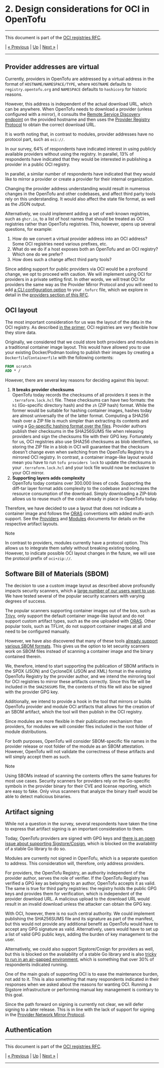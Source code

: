 # 2. Design considerations for OCI in OpenTofu

---

This document is part of the [OCI registries RFC](../20241206-oci-registries.md).

| [« Previous](2-survey-results.md) | [Up](../20241206-oci-registries.md) | [Next »](4-registry-changes.md) |

---

## Provider addresses are virtual

Currently, providers in OpenTofu are addressed by a virtual address in the format of `HOSTNAME/NAMESPACE/TYPE`, where `HOSTNAME` defaults to `registry.opentofu.org` and `NAMESPACE` defaults to `hashicorp` for historic reasons.

However, this address is independent of the actual download URL, which can be anywhere. When OpenTofu needs to download a provider (unless configured with a mirror), it consults the [Remote Service Discovery endpoint](https://opentofu.org/docs/internals/remote-service-discovery/) on the provided hostname and then uses the [Provider Registry Protocol](https://opentofu.org/docs/internals/provider-registry-protocol/) to obtain the correct download URL.

It is worth noting that, in contrast to modules, provider addresses have no protocol part, such as `oci://`.

In our survey, 64% of respondents have indicated interest in using publicly available providers without using the registry. In parallel, 13% of respondents have indicated that they would be interested in publishing a provider in a public OCI registry.

In parallel, a similar number of respondents have indicated that they would like to mirror a provider or create a provider for their internal organization.

Changing the provider address understanding would result in numerous changes in the OpenTofu and other codebases, and affect third party tools rely on this understanding. It would also affect the state file format, as well as the JSON output.

Alternatively, we could implement adding a set of well-known registries, such as `ghcr.io`, to a list of host names that should be treated as OCI registries rather than OpenTofu registries. This, however, opens up several questions, for example:

1. How do we convert a virtual provider address into an OCI address? Some OCI registries need various prefixes, etc.
2. What do we do if a host exposes both an OpenTofu and an OCI registry? Which one do we prefer?
3. How does such a change affect third party tools?

Since adding support for public providers via OCI would be a profound change, we opt to proceed with caution. We will implement using OCI for providers in a private setting first. In other words, we will treat OCI for providers the same way as the Provider Mirror Protocol and you will need to add [a CLI configuration option](https://opentofu.org/docs/cli/config/config-file/#provider-installation) to your `.tofurc` file, which we explore in detail in the [providers section of this RFC](providers.md).

## OCI layout

The most important consideration for us was the layout of the data in the OCI registry. As described [in the primer](1-oci-primer.md), OCI registries are very flexible how they store data.

Originally, we considered that we could store both providers and modules in a traditional container image layout. This would have allowed you to use your existing Docker/Podman tooling to publish their images by creating a `Dockerfile`/`Containerfile` with the following contents:

```Dockerfile
FROM scratch
ADD * /
```

However, there are several key reasons for deciding against this layout:

1. **It breaks provider checksums**<br />OpenTofu today records the checksums of all providers it sees in the `.terraform.lock.hcl` file. These checksums can have two formats: the `h1` (Go-specific directory hash) and the `zh` (ZIP hash) format. While the former would be suitable for hashing container images, hashes today are almost universally the of the latter format. Computing a SHA256 hash over a ZIP file is much simpler than extracting its contents and using a [Go-specific hashing format over the files](https://pkg.go.dev/golang.org/x/mod/sumdb/dirhash). Provider authors publish their checksums in the SHA256SUMS file when releasing providers and sign the checksums file with their GPG key. Fortunately for us, OCI registries also use SHA256 checksums as blob identifiers, so storing the ZIP file in a blob in OCI will guarantee that the checksum doesn't change even when switching from the OpenTofu Registry to a mirrored OCI registry. In contrast, a container image-like layout would mean you have to run `tofu providers lock` to update the checksums in your `.terraform.lock.hcl` and your lock file would now be exclusive to your OCI mirror.
2. **Supporting layers adds complexity**<br />OpenTofu today contains over 300.000 lines of code. Supporting the diff-tar layer format adds complexity to the codebase and increases the resource consumption of the download. Simply downloading a ZIP-blob allows us to reuse much of the code already in place in OpenTofu today.

Therefore, we have decided to use a layout that does not indicate a container image and follows the [ORAS](https://oras.land) conventions with added multi-arch support. See the [Providers](5-providers.md) and [Modules](6-modules.md) documents for details on the respective artifact layouts.

> [!NOTE]
> In contrast to providers, modules currently have a protocol option. This allows us to integrate them safely without breaking existing tooling. However, to indicate possible OCI layout changes in the future, we will use the protocol prefix of `oci+zip://`.

## Software Bill of Materials (SBOM)

The decision to use a custom image layout as described above profoundly impacts security scanners, which a [large number of our users want to use](2-survey-results.md). We have tested several of the popular security scanners with varying degrees of success.

The popular scanners supporting container images out of the box, such as [Trivy](https://trivy.dev/), only support the default container image-like layout and do not support custom artifact types, such as the one uploaded with [ORAS](https://oras.land/). Other popular tools, such as TFLint, do not support container images at all and need to be configured manually.

However, we have also discovered that many of these tools [already support various SBOM formats](https://trivy.dev/latest/docs/target/sbom/). This gives us the option to let security scanners work on SBOM files instead of scanning a container image and the binary contained therein.

We, therefore, intend to start supporting the publication of SBOM artifacts in the SPDX (JSON) and CycloneDX (JSON and XML) format in the existing OpenTofu Registry by the provider author, and we intend the mirroring tool for OCI registries to mirror these artifacts correctly. Since this file will be included in the `SHA256SUMS` file, the contents of this file will also be signed with the provider GPG key.

Additionally, we intend to provide a hook in the tool that mirrors or builds OpenTofu provider and module OCI artifacts that allows for the creation of an SBOM artifact, which the tool will then publish in the OCI registry.

Since modules are more flexible in their publication mechanism than providers, for modules we will consider files included in the root folder of module distributions.

For both purposes, OpenTofu will consider SBOM-specific file names in the provider release or root folder of the module as an SBOM attestation. However, OpenTofu will not validate the correctness of these artifacts and will simply accept them as such.

> [!NOTE]
> Using SBOMs instead of scanning the contents offers the same features for most use cases. Security scanners for providers rely on the Go-specific symbols in the provider binary for their CVE and license reporting, which are easy to fake. Only virus scanners that analyze the binary itself would be able to detect malicious binaries.

## Artifact signing

While not a question in the survey, several respondents have taken the time to express that artifact signing is an important consideration to them.

Today, OpenTofu providers are signed with GPG keys and [there is an open issue about supporting Sigstore/Cosign](https://github.com/opentofu/opentofu/issues/307), which is blocked on the availability of a stable Go library to do so.

Modules are currently not signed in OpenTofu, which is a separate question to address. This consideration will, therefore, only address providers.

For providers, the OpenTofu Registry, an authority independent of the provider author, serves the role of verifier. If the OpenTofu Registry has verified a GPG key as belonging to an author, OpenTofu accepts it as valid. The same is true for third party registries: the registry holds the public GPG keys and provides them for verification, which is independent of the provider download URL. A malicious upload to the download URL would result in an invalid download unless the attacker can obtain the GPG key.

With OCI, however, there is no such central authority. We could implement publishing the SHA256SUMS file and its signature as part of the manifest, but this would not provide any additional benefit as OpenTofu would have to accept any GPG signature as valid. Alternatively, users would have to set up a list of valid GPG public keys, adding the burden of key management to the user.

Alternatively, we could also support Sigstore/Cosign for providers as well, but this is blocked on the availability of a stable Go library and is also [tricky to run in an air-gapped environment](https://blog.sigstore.dev/sigstore-bring-your-own-stuf-with-tuf-40febfd2badd/), which is something that over 30% of respondents indicated running.

One of the main goals of supporting OCI is to ease the maintenance burden, not add to it. This is also something that many respondents indicated in their responses when we asked about the reasons for wanting OCI. Running a Sigstore infrastructure or performing manual key management is contrary to this goal.

Since the path forward on signing is currently not clear, we will defer signing to a later release. This is in line with the lack of support for signing in the [Provider Network Mirror Protocol](https://opentofu.org/docs/internals/provider-network-mirror-protocol/).

## Authentication

---

This document is part of the [OCI registries RFC](../20241206-oci-registries.md).

| [« Previous](2-survey-results.md) | [Up](../20241206-oci-registries.md) | [Next »](4-registry-changes.md) |

---
